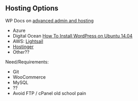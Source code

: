 
## Hosting Options

WP Docs on [advanced admin and hosting](https://developer.wordpress.org/advanced-administration/before-install/howto-install/#installing-wordpress-at-digitalocean)

- Azure
- Digital Ocean [How To Install WordPress on Ubuntu 14.04](https://www.digitalocean.com/community/tutorials/how-to-install-wordpress-on-ubuntu-14-04)
- AWS: [Lightsail](https://aws.amazon.com/lightsail/pricing/?p=ft&c=wa&z=2)
- [Hostinger](https://www.hostinger.com/wordpress-hosting)
- Other??

Need/Requirements: 

- Git
- WooCommerce
- MySQL
- ??
- Avoid FTP / cPanel old school pain